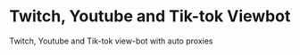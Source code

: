 # Twitch, Youtube and Tik-tok Viewbot
Twitch, Youtube and Tik-tok view-bot with auto proxies 
 
 
 
  

 
 
 
 
 
 
 
 
 
 
 

